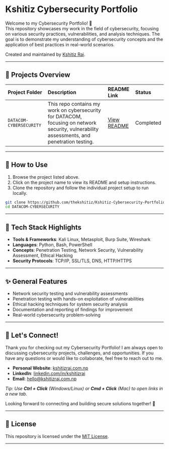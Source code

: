 # Kshitiz Cybersecurity Portfolio

Welcome to my Cybersecurity Portfolio! 🔐  
This repository showcases my work in the field of cybersecurity, focusing on various security practices, vulnerabilities, and analysis techniques. The goal is to demonstrate my understanding of cybersecurity concepts and the application of best practices in real-world scenarios.

Created and maintained by [Kshitiz Rai](https://kshitizrai.com.np/).

---

## 📂 Projects Overview

| Project Folder               | Description                                                       | README Link                                           | Status        |
|:-----------------------------|:------------------------------------------------------------------|:------------------------------------------------------|:--------------|
| `DATACOM-CYBERSECURITY`       | This repo contains my work on cybersecurity for DATACOM, focusing on network security, vulnerability assessments, and penetration testing. | [View README](https://github.com/thekshitiz/Kshitiz-Cybersecurity-Portfolio/blob/main/1%20-%20DATACOM%20-CYBERSECURITY/README.md)        | Completed     |

---

## 📖 How to Use

1. Browse the project listed above.
2. Click on the project name to view its README and setup instructions.
3. Clone the repository and follow the individual project setup to run locally.

```bash
git clone https://github.com/thekshitiz/Kshitiz-Cybersecurity-Portfolio.git
cd DATACOM-CYBERSECURITY
```
---
## 🚀 Tech Stack Highlights

- **Tools & Frameworks**: Kali Linux, Metasploit, Burp Suite, Wireshark
- **Languages**: Python, Bash, PowerShell
- **Concepts**: Penetration Testing, Network Security, Vulnerability Assessment, Ethical Hacking
- **Security Protocols**: TCP/IP, SSL/TLS, DNS, HTTP/HTTPS

---

## ✨ General Features

- Network security testing and vulnerability assessments
- Penetration testing with hands-on exploitation of vulnerabilities
- Ethical hacking techniques for system security analysis
- Documentation and reporting of findings for improvement
- Real-world cybersecurity problem-solving

---
## 🚀 Let's Connect!

Thank you for checking out my Cybersecurity Portfolio! I am always open to discussing cybersecurity projects, challenges, and opportunities. If you have any questions or would like to collaborate, feel free to reach out to me.

- **Personal Website**: [kshitizrai.com.np](https://kshitizrai.com.np)
- **LinkedIn**: [linkedin.com/in/kshitizrai](https://www.linkedin.com/in/kshitizrai/)
- **Email**: [hello@kshitizrai.com.np](mailto:hello@kshitizrai.com.np)

*Tip: Use **Ctrl + Click** (Windows/Linux) or **Cmd + Click** (Mac) to open links in a new tab.*

Looking forward to connecting and building secure solutions together! 🔐



---

## 📜 License

This repository is licensed under the [MIT License](./LICENSE).

---
